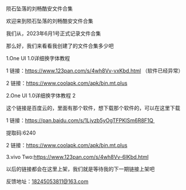  陨石坠落的刘畅酷安文件合集
 
 
 欢迎来到陨石坠落的刘畅酷安文件合集
 
 
我们从，2023年6月1号正式记录文件合集


那么好，我们来看看我创建了的文件合集多少吧


1.One UI 1.0详细换字体教程


1 链接：https://www.123pan.com/s/4wh8Vv-vxKbd.html
（软件已经异常）


2 链接：https://www.coolapk.com/apk/bin.mt.plus


2.One UI 1.0详细换字体教程 2


这个链接是百度云的，里面有那个软件，想下载那个软件的，可以在这里下载


1 链接：https://pan.baidu.com/s/1Ljyzb5yOgTFPKlSm6R8F1Q 


提取码:6240


2 链接：https://www.coolapk.com/apk/bin.mt.plus


3.vivo Two:https://www.123pan.com/s/4wh8Vv-6IKbd.html

以后的链接都会在这里上架，我们就是等待我的下一期链接上架吧


反馈地址：18245053811@163.com
